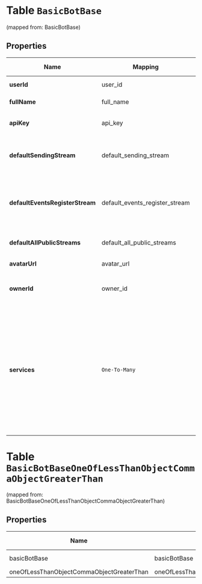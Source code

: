 
# Table `BasicBotBase` 
(mapped from: BasicBotBase)

## Properties
Name | Mapping | SQL Type | Default | Type | Description | Notes
---- | ------- | -------- | ------- | ---- | ----------- | -----
**userId** | user_id | int |  | **kotlin.Int** | The user id of the bot.  |  [optional]
**fullName** | full_name | text |  | **kotlin.String** | The full name of the bot.  |  [optional]
**apiKey** | api_key | text |  | **kotlin.String** | The API key of the bot which it uses to make API requests.  |  [optional]
**defaultSendingStream** | default_sending_stream | text |  | **kotlin.String** | The default sending stream of the bot. Null if the bot doesn&#39;t have a default sending stream.  |  [optional]
**defaultEventsRegisterStream** | default_events_register_stream | text |  | **kotlin.String** | The default stream for which the bot receives events/register data. Null if the bot doesn&#39;t have such a default stream.  |  [optional]
**defaultAllPublicStreams** | default_all_public_streams | boolean |  | **kotlin.Boolean** | Whether the bot can send messages to all streams by default.  |  [optional]
**avatarUrl** | avatar_url | text |  | **kotlin.String** | The URL of the bot&#39;s avatar.  |  [optional]
**ownerId** | owner_id | int |  | **kotlin.Int** | The user id of the bot&#39;s owner.  Null if the bot has no owner.  |  [optional]
**services** | `One-To-Many` | `----` | `----`  | [**kotlin.Array&lt;OneOfLessThanObjectCommaObjectGreaterThan&gt;**](OneOfLessThanObjectCommaObjectGreaterThan.md) | The \&quot;Services\&quot; array contains extra configuration fields only relevant for Outgoing webhook bots and Embedded bots.  It is always a single-element array.  We consider this part of the Zulip API to be unstable; it is used only for UI elements for administering bots and is likely to change.  |  [optional]










# **Table `BasicBotBaseOneOfLessThanObjectCommaObjectGreaterThan`**
(mapped from: BasicBotBaseOneOfLessThanObjectCommaObjectGreaterThan)

## Properties
Name | Mapping | SQL Type | Default | Type | Description | Notes
---- | ------- | -------- | ------- | ---- | ----------- | -----
basicBotBase | basicBotBase | long | | kotlin.Long | Primary Key | *one*
oneOfLessThanObjectCommaObjectGreaterThan | oneOfLessThanObjectCommaObjectGreaterThan | long | | kotlin.Long | Foreign Key | *many*



